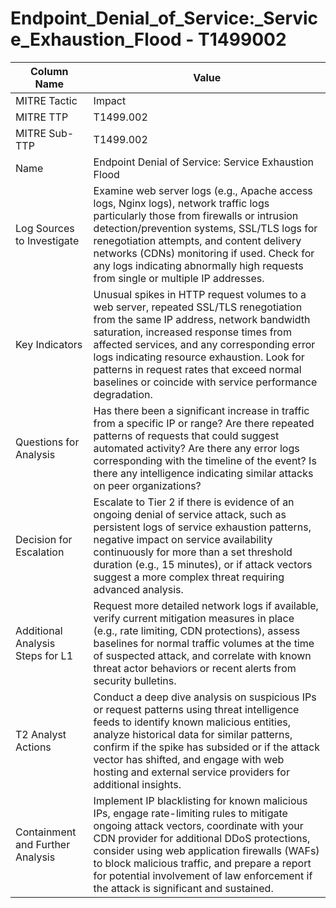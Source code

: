 # Endpoint_Denial_of_Service:_Service_Exhaustion_Flood - T1499002

| Column Name | Value |
|-------------|-------|
| MITRE Tactic | Impact |
| MITRE TTP | T1499.002 |
| MITRE Sub-TTP | T1499.002 |
| Name | Endpoint Denial of Service: Service Exhaustion Flood |
| Log Sources to Investigate | Examine web server logs (e.g., Apache access logs, Nginx logs), network traffic logs particularly those from firewalls or intrusion detection/prevention systems, SSL/TLS logs for renegotiation attempts, and content delivery networks (CDNs) monitoring if used. Check for any logs indicating abnormally high requests from single or multiple IP addresses. |
| Key Indicators | Unusual spikes in HTTP request volumes to a web server, repeated SSL/TLS renegotiation from the same IP address, network bandwidth saturation, increased response times from affected services, and any corresponding error logs indicating resource exhaustion. Look for patterns in request rates that exceed normal baselines or coincide with service performance degradation. |
| Questions for Analysis | Has there been a significant increase in traffic from a specific IP or range? Are there repeated patterns of requests that could suggest automated activity? Are there any error logs corresponding with the timeline of the event? Is there any intelligence indicating similar attacks on peer organizations? |
| Decision for Escalation | Escalate to Tier 2 if there is evidence of an ongoing denial of service attack, such as persistent logs of service exhaustion patterns, negative impact on service availability continuously for more than a set threshold duration (e.g., 15 minutes), or if attack vectors suggest a more complex threat requiring advanced analysis. |
| Additional Analysis Steps for L1 | Request more detailed network logs if available, verify current mitigation measures in place (e.g., rate limiting, CDN protections), assess baselines for normal traffic volumes at the time of suspected attack, and correlate with known threat actor behaviors or recent alerts from security bulletins. |
| T2 Analyst Actions | Conduct a deep dive analysis on suspicious IPs or request patterns using threat intelligence feeds to identify known malicious entities, analyze historical data for similar patterns, confirm if the spike has subsided or if the attack vector has shifted, and engage with web hosting and external service providers for additional insights. |
| Containment and Further Analysis | Implement IP blacklisting for known malicious IPs, engage rate-limiting rules to mitigate ongoing attack vectors, coordinate with your CDN provider for additional DDoS protections, consider using web application firewalls (WAFs) to block malicious traffic, and prepare a report for potential involvement of law enforcement if the attack is significant and sustained. |
